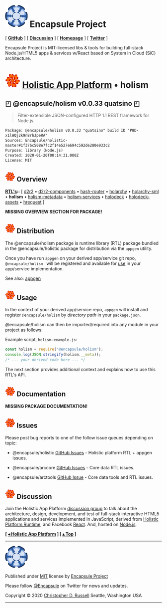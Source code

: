 # [![](ASSETS/blue-burst-encapsule.io-icon-72x72.png "Encapsule Project Homepage")](https://encapsule.io)&nbsp;Encapsule Project

[ [**GitHub**](https://github.com/Encapsule "Encapsule Project GitHub...") ] [ [**Discussion**](https://groups.google.com/a/encapsule.io/forum/#!forum/holistic-app-platform-discussion-group "Holistic app platform discussion group...") ] [ [**Homepage**](https://encapsule.io "Encapsule Project Homepage...") ] [ [**Twitter**](https://twitter.com/Encapsule "Encapsule Project Twitter...") ]

Encapsule Project is MIT-licensed libs & tools for building full-stack Node.js/HTML5 apps & services w/React based on System in Cloud (SiC) architecture.

# ![](ASSETS/encapsule-holistic-48x48.png)&nbsp;[Holistic App Platform](../../README.md#encapsule-project "Back to the Holistic App Platform README...") &bull; holism

## &#x25F0; @encapsule/holism v0.0.33 quatsino &#x25F0;

> Filter-extensible JSON-configured HTTP 1.1 REST framework for Node.js.

```
Package: @encapsule/holism v0.0.33 "quatsino" build ID "P8D-x1lWQj2k9n8rhJpeRA"
Sources: Encapsule/holistic-master#1f376c508e7fc2f14e527e694c592de280e933c2
Purpose: library (Node.js)
Created: 2020-01-20T00:14:31.000Z
License: MIT
```

## ![](ASSETS/encapsule-holistic-32x32.png)&nbsp;Overview

[**RTL's**](../../README.md#holistic-platform-runtime "Jump back to the RTL index...")**::** [ [d2r2](../d2r2/README.md#encapsule-project "Jump to d2r2 README...") &bull; [d2r2-components](../d2r2-components/README.md#encapsule-project "Jump to d2r2-components README...") &bull; [hash-router](../hash-router/README.md#encapsule-project "Jump to hash-router README...") &bull; [holarchy](../holarchy/README.md#encapsule-project "Jump to holarchy README...") &bull; [holarchy-sml](../holarchy-sml/README.md#encapsule-project "Jump to holarchy-sml README...") &bull; **holism** &bull; [holism-metadata](../holism-metadata/README.md#encapsule-project "Jump to holism-metadata README...") &bull; [holism-services](../holism-services/README.md#encapsule-project "Jump to holism-services README...") &bull; [holodeck](../holodeck/README.md#encapsule-project "Jump to holodeck README...") &bull; [holodeck-assets](../holodeck-assets/README.md#encapsule-project "Jump to holodeck-assets README...") &bull; [hrequest](../hrequest/README.md#encapsule-project "Jump to hrequest README...") ]

**MISSING OVERVIEW SECTION FOR PACKAGE!**

## ![](ASSETS/encapsule-holistic-32x32.png)&nbsp;Distribution

The @encapsule/holism package is runtime library (RTL) package bundled in the @encapsule/holistic package for distribution via the `appgen` utility.

Once you have run `appgen` on your derived app/service git repo, `@encapsule/holism ` will be registered and available for [use](#usage) in your app/service implementation.

See also: [appgen](../../README.md#appgen-utility)

## ![](ASSETS/encapsule-holistic-32x32.png)&nbsp;Usage

In the context of your derived app/service repo, `appgen` will install and register `@encapsule/holism` by _directory path_ in your `package.json`.

@encapsule/holism can then be imported/required into any module in your project as follows:

Example script, `holism-example.js`:

```JavaScript
const holism = require('@encapsule/holism');
console.log(JSON.stringify(holism.__meta));
/* ... your derived code here ... */
```

The next section provides additional context and explains how to use this RTL's API.

## ![](ASSETS/encapsule-holistic-32x32.png)&nbsp;Documentation

**MISSING PACKAGE DOCUMENTATION!**

## ![](ASSETS/encapsule-holistic-32x32.png)&nbsp;Issues

Please post bug reports to one of the follow issue queues depending on topic:

- @encapsule/holistic [GitHub Issues](https://github.com/Encapsule/holistic/issues) - Holistic platform RTL + appgen issues.

- @encapsule/arccore [GitHub Issues](https://github.com/Encapsule/ARCcore/issues) - Core data RTL issues.

- @encapsule/arctools [GitHub Issue](https://github.com/Encapsule/ARCtools/issues) - Core data tools and RTL issues.

## ![](ASSETS/encapsule-holistic-32x32.png)&nbsp;Discussion

Join the Holistic App Platform [discussion group](https://groups.google.com/a/encapsule.io/forum/#!forum/holistic-app-platform-discussion-group "Holistic app platform discussion group...") to talk about the architecture, design, development, and test of full-stack interactive HTML5 applications and services implemented in JavaScript, derived from [Holistic Platform Runtime](#holistic-platform-runtime), and Facebook [React](https://reactjs.org). And, hosted on [Node.js](https://nodejs.org).

**[ [&#9666; Holistic App Platform](../../README.md "Back to the main Holistic App Platform REAMDE...") ] [ [&#9652; Top](#encapsule-project "Scroll to the top of the page...") ]**

<hr>

[![Encapsule Project](ASSETS/blue-burst-encapsule.io-icon-72x72.png "Encapsule Project")](https://encapsule.io)

Published under [MIT](LICENSE) license by [Encapsule Project](https://encapsule.io)

Please follow [@Encapsule](https://twitter.com/encapsule) on Twitter for news and updates.

Copyright &copy; 2020 [Christopher D. Russell](https://github.com/ChrisRus) Seattle, Washington USA

<hr>